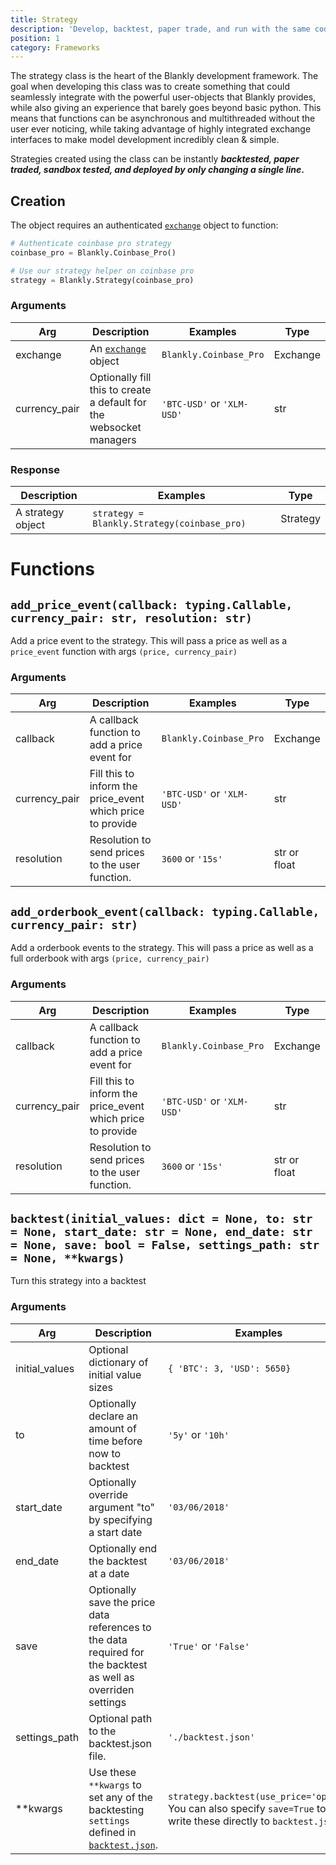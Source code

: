```yaml
---
title: Strategy
description: 'Develop, backtest, paper trade, and run with the same code.'
position: 1
category: Frameworks
---
```


The strategy class is the heart of the Blankly development framework. The goal when developing this class was to create something that could seamlessly integrate with the powerful user-objects that Blankly provides, while also giving an experience that barely goes beyond basic python. This means that functions can be asynchronous and multithreaded without the user ever noticing, while taking advantage of highly integrated exchange interfaces to make model development incredibly clean & simple.

Strategies created using the class can be instantly ***backtested, paper traded, sandbox tested, and deployed by only changing a single line*.**

## Creation

The object requires an authenticated [`exchange`](/frameworks/exchange) object to function:

```python
# Authenticate coinbase pro strategy
coinbase_pro = Blankly.Coinbase_Pro()

# Use our strategy helper on coinbase pro
strategy = Blankly.Strategy(coinbase_pro)
```

### Arguments

| Arg           | Description                                                  | Examples                   | Type     |
| ------------- | ------------------------------------------------------------ | -------------------------- | -------- |
| exchange      | An [`exchange`](/frameworks/exchange) object                 | `Blankly.Coinbase_Pro`     | Exchange |
| currency_pair | Optionally fill this to create a default for the websocket managers | `'BTC-USD'` or `'XLM-USD'` | str      |

### Response

| Description       | Examples                                    | Type     |
| ----------------- | ------------------------------------------- | -------- |
| A strategy object | `strategy = Blankly.Strategy(coinbase_pro)` | Strategy |

# Functions

## `add_price_event(callback: typing.Callable, currency_pair: str, resolution: str)`

Add a price event to the strategy. This will pass a price as well as a `price_event` function with args `(price, currency_pair)`

### Arguments

| Arg           | Description                                                | Examples                   | Type         |
| ------------- | ---------------------------------------------------------- | -------------------------- | ------------ |
| callback      | A callback function to add a price event for               | `Blankly.Coinbase_Pro`     | Exchange     |
| currency_pair | Fill this to inform the price_event which price to provide | `'BTC-USD'` or `'XLM-USD'` | str          |
| resolution    | Resolution to send prices to the user function.            | `3600` or `'15s'`          | str or float |

## `add_orderbook_event(callback: typing.Callable, currency_pair: str)`

Add a orderbook events to the strategy. This will pass a price as well as a full orderbook with args `(price, currency_pair)`

### Arguments

| Arg           | Description                                                | Examples                   | Type         |
| ------------- | ---------------------------------------------------------- | -------------------------- | ------------ |
| callback      | A callback function to add a price event for               | `Blankly.Coinbase_Pro`     | Exchange     |
| currency_pair | Fill this to inform the price_event which price to provide | `'BTC-USD'` or `'XLM-USD'` | str          |
| resolution    | Resolution to send prices to the user function.            | `3600` or `'15s'`          | str or float |

## `backtest(initial_values: dict = None, to: str = None, start_date: str = None, end_date: str = None, save: bool = False, settings_path: str = None, **kwargs)`

Turn this strategy into a backtest

### Arguments

| Arg            | Description                                                  | Examples                                                     | Type  |
| -------------- | ------------------------------------------------------------ | ------------------------------------------------------------ | ----- |
| initial_values | Optional dictionary of initial value sizes                   | `{ 'BTC': 3, 'USD': 5650}`                                   | dict  |
| to             | Optionally declare an amount of time before now to backtest  | `'5y'` or `'10h'`                                            | str   |
| start_date     | Optionally override argument "to" by specifying a start date | `'03/06/2018'`                                               | str   |
| end_date       | Optionally end the backtest at a date                        | `'03/06/2018'`                                               | str   |
| save           | Optionally save the price data references to the data required for the backtest as well as     overriden settings | `'True'` or `'False'`                                        | bool  |
| settings_path  | Optional path to the backtest.json file.                     | `'./backtest.json'`                                          | str   |
| **kwargs       | Use these `**kwargs` to set any of the backtesting `settings` defined in [`backtest.json`](/usage/backtest.json). | `strategy.backtest(use_price='open')`. You can also specify `save=True` to write these directly to `backtest.json`: | kwarg |

